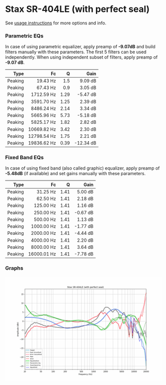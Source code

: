# Stax SR-404LE (with perfect seal)
See [usage instructions](https://github.com/jaakkopasanen/AutoEq#usage) for more options and info.

### Parametric EQs
In case of using parametric equalizer, apply preamp of **-9.07dB** and build filters manually
with these parameters. The first 5 filters can be used independently.
When using independent subset of filters, apply preamp of **-9.07 dB**.

| Type    | Fc          |    Q | Gain      |
|--------:|------------:|-----:|----------:|
| Peaking | 19.43 Hz    | 1.5  | 9.09 dB   |
| Peaking | 67.43 Hz    | 0.9  | 3.05 dB   |
| Peaking | 1712.59 Hz  | 1.29 | -5.47 dB  |
| Peaking | 3591.70 Hz  | 1.25 | 2.39 dB   |
| Peaking | 8486.24 Hz  | 2.14 | 3.34 dB   |
| Peaking | 5665.96 Hz  | 5.73 | -5.18 dB  |
| Peaking | 5825.17 Hz  | 1.82 | 2.82 dB   |
| Peaking | 10669.82 Hz | 3.42 | 2.30 dB   |
| Peaking | 12798.54 Hz | 1.75 | 2.21 dB   |
| Peaking | 19836.62 Hz | 0.39 | -12.34 dB |

### Fixed Band EQs
In case of using fixed band (also called graphic) equalizer, apply preamp of **-5.48dB**
(if available) and set gains manually with these parameters.

| Type    | Fc          |    Q | Gain     |
|--------:|------------:|-----:|---------:|
| Peaking | 31.25 Hz    | 1.41 | 5.00 dB  |
| Peaking | 62.50 Hz    | 1.41 | 2.18 dB  |
| Peaking | 125.00 Hz   | 1.41 | 1.16 dB  |
| Peaking | 250.00 Hz   | 1.41 | -0.67 dB |
| Peaking | 500.00 Hz   | 1.41 | 1.13 dB  |
| Peaking | 1000.00 Hz  | 1.41 | -1.77 dB |
| Peaking | 2000.00 Hz  | 1.41 | -4.44 dB |
| Peaking | 4000.00 Hz  | 1.41 | 2.20 dB  |
| Peaking | 8000.00 Hz  | 1.41 | 3.64 dB  |
| Peaking | 16000.01 Hz | 1.41 | -7.78 dB |

### Graphs
![](./Stax%20SR-404LE%20(with%20perfect%20seal).png)